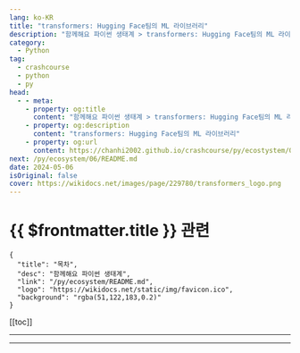 ```yaml
---
lang: ko-KR
title: "transformers: Hugging Face팀의 ML 라이브러리"
description: "함께해요 파이썬 생태계 > transformers: Hugging Face팀의 ML 라이브러리"
category:
  - Python
tag: 
  - crashcourse
  - python
  - py
head:
  - - meta:
    - property: og:title
      content: "함께해요 파이썬 생태계 > transformers: Hugging Face팀의 ML 라이브러리"
    - property: og:description
      content: "transformers: Hugging Face팀의 ML 라이브러리"
    - property: og:url
      content: https://chanhi2002.github.io/crashcourse/py/ecostystem/05/transformer.html
next: /py/ecosystem/06/README.md
date: 2024-05-06
isOriginal: false
cover: https://wikidocs.net/images/page/229780/transformers_logo.png
---
```


# {{ $frontmatter.title }} 관련

```component VPCard
{
  "title": "목차",
  "desc": "함께해요 파이썬 생태계",
  "link": "/py/ecosystem/README.md",
  "logo": "https://wikidocs.net/static/img/favicon.ico",
  "background": "rgba(51,122,183,0.2)"
}
```

[[toc]]

---

<SiteInfo
  name="transformers: Hugging Face팀의 ML 라이브러리 | WikiDocs"
  desc="함께해요 파이썬 생태계"
  url="https://wikidocs.net/229780"
  logo="https://wikidocs.net/static/img/favicon.ico"
  preview="https://wikidocs.net/images/page/229780/transformers_logo.png"/>

<!-- TODO: 작성 -->

---

<TagLinks />